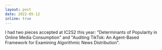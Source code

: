 ```yaml
---
layout: post
date: 2022-05-12
inline: true
---
```


I had two pieces accepted at IC2S2 this year: "Determinants of Popularity in Online Media Consumption" and "Auditing TikTok: An Agent-Based Framework for Examining Algorithmic News Distribution".